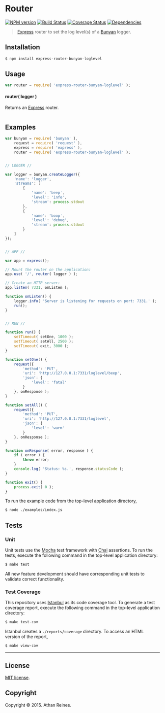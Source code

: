 Router
===
[![NPM version][npm-image]][npm-url] [![Build Status][travis-image]][travis-url] [![Coverage Status][codecov-image]][codecov-url] [![Dependencies][dependencies-image]][dependencies-url]

> [Express](http://expressjs.com/guide/using-middleware.html) router to set the log level(s) of a [Bunyan](https://github.com/trentm/node-bunyan) logger.


## Installation

``` bash
$ npm install express-router-bunyan-loglevel
```


## Usage

``` javascript
var router = require( 'express-router-bunyan-loglevel' );
```

#### router( logger )

Returns an [Express](http://expressjs.com/guide/using-middleware.html) router.

``` javascript

```


## Examples

``` javascript
var bunyan = require( 'bunyan' ),
	request = require( 'request' ),
	express = require( 'express' ),
	router = require( 'express-router-bunyan-loglevel' );


// LOGGER //

var logger = bunyan.createLogger({
	'name': 'logger',
	'streams': [
		{
			'name': 'beep',
			'level': 'info',
			'stream': process.stdout
		},
		{
			'name': 'boop',
			'level': 'debug',
			'stream': process.stdout
		}
	]
});


// APP //

var app = express();

// Mount the router on the application:
app.use( '/', router( logger ) );

// Create an HTTP server:
app.listen( 7331, onListen );

function onListen() {
	logger.info( 'Server is listening for requests on port: 7331.' );
	run();
}


// RUN //

function run() {
	setTimeout( setOne, 1000 );
	setTimeout( setAll, 2500 );
	setTimeout( exit, 3000 );
}

function setOne() {
	request({
		'method': 'PUT',
		'uri': 'http://127.0.0.1:7331/loglevel/beep',
		'json': {
			'level': 'fatal'
		}
	}, onResponse );
}

function setAll() {
	request({
		'method': 'PUT',
		'uri': 'http://127.0.0.1:7331/loglevel',
		'json': {
			'level': 'warn'
		}
	}, onResponse );
}

function onResponse( error, response ) {
	if ( error ) {
		throw error;
	}
	console.log( 'Status: %s.', response.statusCode );
}

function exit() {
	process.exit( 0 );
}
```

To run the example code from the top-level application directory,

``` bash
$ node ./examples/index.js
```


## Tests

### Unit

Unit tests use the [Mocha](http://mochajs.org/) test framework with [Chai](http://chaijs.com) assertions. To run the tests, execute the following command in the top-level application directory:

``` bash
$ make test
```

All new feature development should have corresponding unit tests to validate correct functionality.


### Test Coverage

This repository uses [Istanbul](https://github.com/gotwarlost/istanbul) as its code coverage tool. To generate a test coverage report, execute the following command in the top-level application directory:

``` bash
$ make test-cov
```

Istanbul creates a `./reports/coverage` directory. To access an HTML version of the report,

``` bash
$ make view-cov
```


---
## License

[MIT license](http://opensource.org/licenses/MIT).


## Copyright

Copyright &copy; 2015. Athan Reines.


[npm-image]: http://img.shields.io/npm/v/express-router-bunyan-loglevel.svg
[npm-url]: https://npmjs.org/package/express-router-bunyan-loglevel

[travis-image]: http://img.shields.io/travis/kgryte/express-router-bunyan-loglevel/master.svg
[travis-url]: https://travis-ci.org/kgryte/express-router-bunyan-loglevel

[codecov-image]: https://img.shields.io/codecov/c/github/kgryte/express-router-bunyan-loglevel/master.svg
[codecov-url]: https://codecov.io/github/kgryte/express-router-bunyan-loglevel?branch=master

[dependencies-image]: http://img.shields.io/david/kgryte/express-router-bunyan-loglevel.svg
[dependencies-url]: https://david-dm.org/kgryte/express-router-bunyan-loglevel

[dev-dependencies-image]: http://img.shields.io/david/dev/kgryte/express-router-bunyan-loglevel.svg
[dev-dependencies-url]: https://david-dm.org/dev/kgryte/express-router-bunyan-loglevel

[github-issues-image]: http://img.shields.io/github/issues/kgryte/express-router-bunyan-loglevel.svg
[github-issues-url]: https://github.com/kgryte/express-router-bunyan-loglevel/issues
